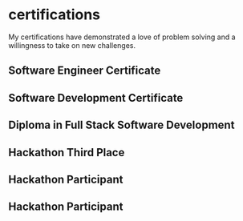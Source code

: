 # certifications

My certifications have demonstrated a love of problem solving and a willingness to take on new challenges.

## Software Engineer Certificate

## Software Development Certificate

## Diploma in Full Stack Software Development

## Hackathon Third Place

## Hackathon Participant

## Hackathon Participant
